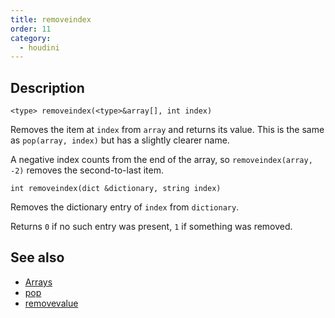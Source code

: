 ```yaml
---
title: removeindex
order: 11
category:
  - houdini
---
```


## Description

`<type> removeindex(<type>&array[], int index)`

Removes the item at `index` from `array` and returns its value. This is the
same as `pop(array, index)` but has a slightly clearer name.

A negative index counts from the end of the array, so `removeindex(array, -2)`
removes the second-to-last item.

`int removeindex(dict &dictionary, string index)`

Removes the dictionary entry of `index` from `dictionary`.

Returns `0` if no such entry was present, `1` if something was removed.

## See also

- [Arrays ](../arrays.html)
- [pop ](pop.html)
- [removevalue ](removevalue.html)
